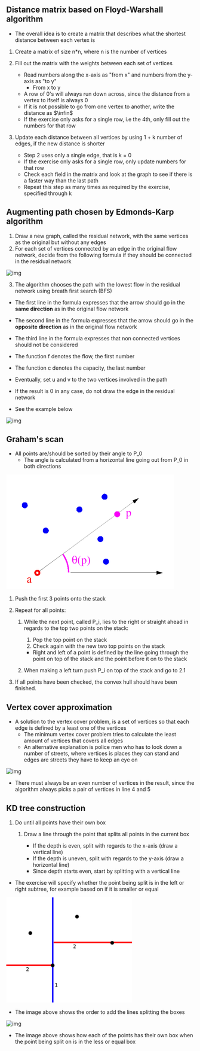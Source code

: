 ## Distance matrix based on Floyd-Warshall algorithm

- The overall idea is to create a matrix that describes what the shortest distance between each vertex is

1. Create a matrix of size n*n, where n is the number of vertices

2. Fill out the matrix with the weights between each set of vertices
   - Read numbers along the x-axis as "from x" and numbers from the y-axis as "to y"
     - From x to y
   - A row of 0's will always run down across, since the distance from a vertex to ifself is always 0
   - If it is not possible to go from one vertex to another, write the distance as $\infin$
   - If the exercise only asks for a single row, i.e the 4th, only fill out the numbers for that row
3. Update each distance between all vertices by using 1 + k number of edges, if the new distance is shorter
   - Step 2 uses only a single edge, that is k = 0
   - If the exercise only asks for a single row, only update numbers for that row
   - Check each field in the matrix and look at the graph to see if there is a faster way than the last path
   - Repeat this step as many times as required by the exercise, specified through k

## Augmenting path chosen by Edmonds-Karp algorithm 

1. Draw a new graph, called the residual network, with the same vertices as the original but without any edges
2. For each set of vertices connected by an edge in the original flow network, decide from the following formula if they should be connected in the residual network

![img](https://media.discordapp.net/attachments/674185010210799634/717700551529201734/image-20200211083619669.png)

3. The algorithm chooses the path with the lowest flow in the residual network using breath first search (BFS)

- The first line in the formula expresses that the arrow should go in the **same direction** as in the original flow network
- The second line in the formula expresses that the arrow should go in the **opposite direction** as in the original flow network
- The third line in the formula expresses that non connected vertices should not be considered

- The function f denotes the flow, the first number
- The function c denotes the capacity, the last number
- Eventually, set u and v to the two vertices involved in the path
- If the result is 0 in any case, do not draw the edge in the residual network

- See the example below

![img](https://media.discordapp.net/attachments/674185010210799634/717701797539741766/unknown.png)

## Graham's scan

- All points are/should be sorted by their angle to P_0
  - The angle is calculated from a horizontal line going out from P_0 in both directions

![img](images/2015/936F8F63BD86E178F5C83614FAB2BD3790110915)

1. Push the first 3 points onto the stack

2. Repeat for all points:

   1. While the next point, called P_i, lies to the right or straight ahead in regards to the top two points on the stack:

      1. Pop the top point on the stack
      2. Check again with the new two top points on the stack

      - Right and left of a point is defined by the line going through the point on top of the stack and the point before it on to the stack

   2. When making a left turn push P_i on top of the stack and go to 2.1

3. If all points have been checked, the convex hull should have been finished.

## Vertex cover approximation

- A solution to the vertex cover problem, is a set of vertices so that each edge is defined by a least one of the vertices
  - The minimum vertex cover problem tries to calculate the least amount of vertices that covers all edges
  - An alternative explanation is police men who has to look down a number of streets, where vertices is places they can stand and edges are streets they have to keep an eye on

![img](https://cdn.discordapp.com/attachments/674185010210799634/717733117447897100/unknown.png)

- There must always be an even number of vertices in the result, since the algorithm always picks a pair of vertices in line 4 and 5

## KD tree construction

1. Do until all points have their own box

   1. Draw a line through the point that splits all points in the current box

      - If the depth is even, split with regards to the x-axis (draw a vertical line)
      - If the depth is uneven, split with regards to the y-axis (draw a horizontal line)
      - Since depth starts even, start by splitting with a vertical line
- The exercise will specify whether the point being split is in the left or right subtree, for example based on if it is smaller or equal

![img](images/2015/FF5AACB6DC7216D40503B368213A71B20AE0BAAD)

- The image above shows the order to add the lines splitting the boxes

![img](https://cdn.discordapp.com/attachments/674185010210799634/717744101058936932/unknown.png)

- The image above shows how each of the points has their own box when the point being split on is in the less or equal box

